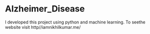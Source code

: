 # Alzheimer_Disease
I developed this project using python and machine learning. To seethe website visit http//iamnikhilkumar.me/
